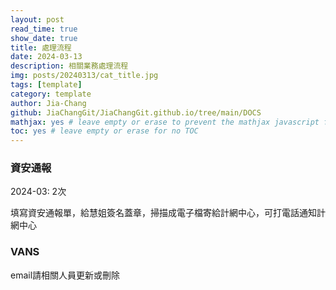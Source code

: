 ```yaml
---
layout: post
read_time: true
show_date: true
title: 處理流程
date: 2024-03-13
description: 相關業務處理流程
img: posts/20240313/cat_title.jpg
tags: [template]
category: template
author: Jia-Chang
github: JiaChangGit/JiaChangGit.github.io/tree/main/DOCS
mathjax: yes # leave empty or erase to prevent the mathjax javascript from loading
toc: yes # leave empty or erase for no TOC
---
```


### 資安通報

2024-03: 2次

填寫資安通報單，給慧姐簽名蓋章，掃描成電子檔寄給計網中心，可打電話通知計網中心


### VANS

email請相關人員更新或刪除

